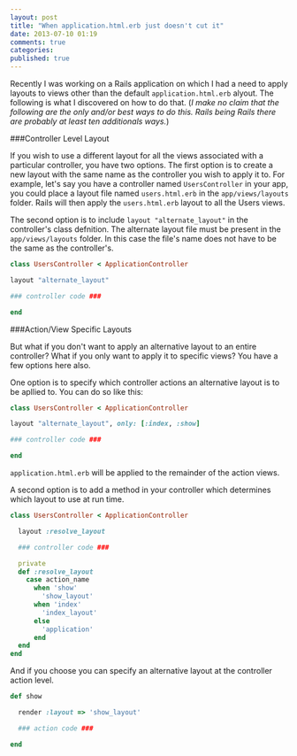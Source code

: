 ```yaml
---
layout: post
title: "When application.html.erb just doesn't cut it"
date: 2013-07-10 01:19
comments: true
categories:
published: true
---
```


Recently I was working on a Rails application on which I had a need to apply layouts to views other than the default `application.html.erb` alyout. The following is what I discovered on how to do that. (*I make no claim that the following are the only and/or best ways to do this. Rails being Rails there are probably at least ten additionals ways.*)

###Controller Level Layout

If you wish to use a different layout for all the views associated with a particular controller, you have two options. The first option is to create a new layout with the same name as the controller you wish to apply it to. For example, let's say you have a controller named `UsersController` in your app, you could place a layout file named `users.html.erb` in the `app/views/layouts` folder. Rails will then apply the `users.html.erb` layout to all the Users views.

The second option is to include `layout "alternate_layout"` in the controller's class defnition. The alternate layout file must be present in the `app/views/layouts` folder. In this case the file's name does not have to be the same as the controller's.

``` ruby
class UsersController < ApplicationController

layout "alternate_layout"

### controller code ###

end
```

###Action/View Specific Layouts

But what if you don't want to apply an alternative layout to an entire controller? What if you only want to apply it to specific views? You have a few options here also.

One option is to specify which controller actions an alternative layout is to be apllied to. You can do so like this:
``` ruby
class UsersController < ApplicationController

layout "alternate_layout", only: [:index, :show]

### controller code ###

end
```
`application.html.erb` will be applied to the remainder of the action views.

A second option is to add a method in your controller which determines which layout to use at run time.
``` ruby
class UsersController < ApplicationController

  layout :resolve_layout

  ### controller code ###

  private
  def :resolve_layout
    case action_name
      when 'show'
        'show_layout'
      when 'index'
        'index_layout'
      else
        'application'
      end
  end
end
```

And if you choose you can specify an alternative layout at the controller action level.
``` ruby
def show

  render :layout => 'show_layout'

  ### action code ###

end
```

